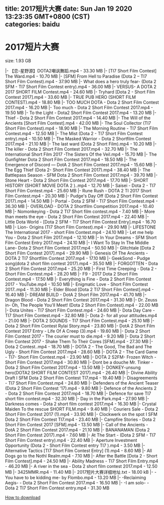 
title: 2017短片大赛
date: Sun Jan 19 2020 13:23:35 GMT+0800 (CST)    
categories: baidu
---

# 2017短片大赛
size: 1.93 GB
 
 
|- 【恋-星野源】DOTA2嘲讽舞蹈.mp4 - 33.30 MB
|- [TI7 Short Film Contest] The Ward.mp4 - 10.70 MB
|- [SFM] From Hell to Paradise (Dota 2 – TI7 Short Film Contest).mp4 - 37.90 MB
|- What does a hero truly fear- (Dota 2 SFM - TI7 Short Film Contest entry).mp4 - 36.00 MB
|- VERSUS- A DOTA 2 2017 SHORT FILM Contest.mp4 - 24.60 MB
|- Tryhard [Dota 2 - Short Film Contest 2017].mp4 - 33.60 MB
|- TRUE PUB HERO (SHORT FILM CONTEST).mp4 - 18.80 MB
|- TOO MUCH DOTA - Dota 2 Short Film Contest 2017.mp4 - 16.20 MB
|- Too much - Dota 2 Short Film Contest 2017.mp4 - 19.50 MB
|- To the Light - Dota2 Short Film Contest 2017.mp4 - 13.20 MB
|- Thief - Dota 2 Short Film Contest 2017.mp4 - 14.40 MB
|- The Will of the Ancients [Short Film Contest].mp4 - 42.00 MB
|- The Soul Collector (TI7 Short Film Contest).mp4 - 18.90 MB
|- The Morning Routine - TI7 Short Film Contest.mp4 - 12.50 MB
|- The Mist (Dota 2 - TI7 Short Film Contest entry).mp4 - 10.50 MB
|- The Masked Warrior - Dota 2 Shortfilm Contest 2017.mp4 - 21.10 MB
|- The last ward (Dota 2 Short Film).mp4 - 10.20 MB
|- The killer - Dota 2 Short Film Contest 2017.mp4 - 32.70 MB
|- The International Short Film 2017 -The Sisters Of the Veil.mp4 - 15.70 MB
|- The Gunfighter  Dota 2 Short Film Contest 2017.mp4 - 18.50 MB
|- The Emergence of Discord — DotA 2 Short Film Contest 2017.mp4 - 15.60 MB
|- The Egg Thief (Dota 2- Short Film Contest 2017).mp4 - 38.40 MB
|- The Battlepass Season - SFM Dota 2 Short Film Contest 2017.mp4 - 39.70 MB
|- Stone Heart - Dota 2 Short Film Contest 2017.mp4 - 17.70 MB
|- SHORT HISTORY (SHORT MOVIE  DOTA 2 )..mp4 - 12.70 MB
|- Saisei - Dota 2 - TI7 Short Film Contest.mp4 - 25.60 MB
|- Rune Rush - DOTA 2 TI 2017 Short Film Contest.mp4 - 20.30 MB
|- Pudge's Day Off (Dota 2 Short Film Contest 2017).mp4 - 14.50 MB
|- Portal - Dota 2 SFM - TI7 Short Film Contest.mp4 - 36.30 MB
|- OVERLOAD - DOTA 2 Shortfilm Competition 2017.mp4 - 10.40 MB
|- Nomonkeying - Dota 2 TI7 Short film contest.mp4 - 7.40 MB
|- More than meets the eye - Dota 2 Short Film Contest 2017.mp4 - 22.40 MB
|- Little Dota World - [Dota 2 SFM - TI7 Short Film Contest Entry].mp4 - 16.70 MB
|- Lion- Origins (TI7 Short Film Contest).mp4 - 29.90 MB
|- LIFESTONE The International 2017 - short Film Contest.mp4 - 24.10 MB
|- Let me help You - Dota 2 Short Film 2017.mp4 - 12.10 MB
|- In Your Dreams - SFM Short Film Contest Entry 2017.mp4 - 24.10 MB
|- I Want To Stay In The Middle Lane- Dota 2 Short Film Contest 2017.mp4 - 50.50 MB
|- Glitchtale [Dota 2 Short Film Contest 2017].mp4 - 29.90 MB
|- Genesis Of The Ancients - DOTA 2 TI7 Shortfilm Contest 2017.mp4 - 17.10 MB
|- GeekSond - Pudge song(dota 2 short film contest 2017).mp4 - 35.50 MB
|- FORGOTTEN - Dota 2 Short Film Contest 2017.mp4 - 25.20 MB
|- First Time Creeping - Dota 2 - Short Film Contest.mp4 - 28.20 MB
|- F9 - 2017 Dota 2 Short Film Contest.mp4 - 17.50 MB
|- Everything is Fine - Dota 2 Short Film Contest 2017 - YouTube.mp4 - 10.50 MB
|- Enigmatic Love - Short Film Contest 2017..mp4 - 11.30 MB
|- Elder Blood [Dota 2 TI7 Short Film Contest].mp4 - 16.40 MB
|- DREAM BUILD - DotA 2 Short Film 2017.mp4 - 41.70 MB
|- Dragon Blood - Dota 2 Short Film Contest 2017.mp4 - 31.30 MB
|- Dr. Zeuss in- Oh, The People You'll Meet! (Dota 2 Short Film Contest).mp4 - 22.00 MB
|- Dota Unites - TI7 Short Film Contest.mp4 - 24.60 MB
|- Dota Day Care - TI7 Short Film Contest.mp4 - 32.80 MB
|- Dota 2- for all your attitudes.mp4 - 21.00 MB
|- DOTA 2 SOUNDS - TI7 Short Film Contest.mp4 - 25.10 MB
|- Dota 2 Short Film Contest Rylai Story.mp4 - 23.80 MB
|- DotA 2 Short Film Contest 2017 Entry - Life Of A Creep (3).mp4 - 19.60 MB
|- Dota 2 Short Film Contest 2017 - The courier must to die.mp4 - 9.20 MB
|- Dota 2 Short Film Contest 2017 - Shake Them To Their Cores [SFM].mp4 - 27.30 MB
|- Dota 2 Contest..mp4 - 18.70 MB
|- DOTA 2 - The Good, The Bad and The Ugly - Short Film Contest 2017.mp4 - 28.60 MB
|- DOTA 2 - The Card Game - TI7- Short Film Contest.mp4 - 23.90 MB
|- DOTA 2  S2FM- Frozen Witch - Short Film Contest 2017.mp4 - 30.80 MB
|- Dont be a douche Mr.  Tinker - Dota 2 Short Film Contest 2017.mp4 - 13.50 MB
|- DONKEY-unsung hero(DOTA2 SHORT FILM CONTEST 2017).mp4 - 26.40 MB
|- Divine Ability Draft I SFM Dota 2 Short Film Contest TI7.mp4 - 19.40 MB
|- Disagreements - TI7 Short Film Contest.mp4 - 24.80 MB
|- Defenders of the Ancient Teaser (Dota 2 Short Film Contest '17).mp4 - 9.80 MB
|- Defence of the Ancients 2 - Dota 2 Short Film Contest 2017.mp4 - 18.70 MB
|- Defence for save TI7 short film contest.mp4 - 32.30 MB
|- Day in the Park.mp4 - 27.90 MB
|- Darkness comes - Dota 2 short film contest 2017.mp4 - 16.30 MB
|- Crystal Maiden To the rescue SHORT FILM.mp4 - 9.40 MB
|- Couriers Sale - Dota 2 Short Film Contest 2017 (1).mp4 - 33.90 MB
|- Clockwerk on the spot I SFM Dota 2 Short Film Contest TI7.mp4 - 23.40 MB
|- Campfire Stories - Dota 2 Short Film Contest 2017 [SFM].mp4 - 13.50 MB
|- Call of the Ancients - DotA 2 Short Film Contest 2017.mp4 - 21.10 MB
|- BANANAMAN (Dota 2 Short Film Contest 2017).mp4 - 7.60 MB
|- At The Start - (Dota 2 SFM - TI7 Short Film Contest entry).mp4 - 22.40 MB
|- Aperture Investment Opportunity (Dota 2 - Short Film Contest entry TI7 ).mp4 - 3.50 MB
|- Alternative Tactics [TI7 Short Film Contest Entry] (1).mp4 - 8.60 MB
|- All Dogs go to the Nothl Realm.mp4 - 7.10 MB
|- After the Battle [Dota 2 - Short Film Contest].mp4 - 24.50 MB
|- Ability Madness - TI7 Short Film Entry.mp4 - 46.20 MB
|- A river in the sea - Dota 2 short film contest 2017.mp4 - 12.50 MB
|- 3425MMR.mp4 - 11.40 MB
|- 2017短片大赛详细地址.txt - 18.00 kB
|- -You have to be kidding me- by Flombo.mp4 - 13.20 MB
|- -Reclaiming Aegis- - Dota 2 Short Film Contest 2017.mp4 - 16.50 MB
|- -I am solo- - Dota 2 TI7 Short Film Contest entry.mp4 - 31.30 MB

[How to download](https://bpcam.bemobtrk.com/go/2ceec3aa-1ca2-46d6-b9ff-aaa5c184517c?jno=321)